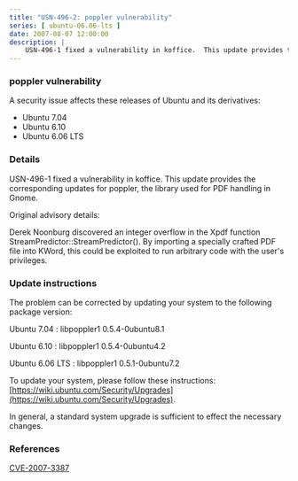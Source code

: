 ```yaml
---
title: "USN-496-2: poppler vulnerability"
series: [ ubuntu-06.06-lts ]
date: 2007-08-07 12:00:00
description: |
    USN-496-1 fixed a vulnerability in koffice.  This update provides the corresponding updates for poppler, the library used for PDF handling in Gnome.
--- 
```

 
### poppler vulnerability

A security issue affects these releases of Ubuntu and its derivatives:

* Ubuntu 7.04
* Ubuntu 6.10
* Ubuntu 6.06 LTS

### Details

USN-496-1 fixed a vulnerability in koffice. This update provides the corresponding updates for poppler, the library used for PDF handling in Gnome.

Original advisory details:

 Derek Noonburg discovered an integer overflow in the Xpdf function StreamPredictor::StreamPredictor(). By importing a specially crafted PDF file into KWord, this could be exploited to run arbitrary code with the user&#39;s privileges.

### Update instructions

The problem can be corrected by updating your system to the following package version:

Ubuntu 7.04
 : libpoppler1 <span>0.5.4-0ubuntu8.1</span>

Ubuntu 6.10
 : libpoppler1 <span>0.5.4-0ubuntu4.2</span>

Ubuntu 6.06 LTS
 : libpoppler1 <span>0.5.1-0ubuntu7.2</span>

To update your system, please follow these instructions: [https://wiki.ubuntu.com/Security/Upgrades](https://wiki.ubuntu.com/Security/Upgrades).

In general, a standard system upgrade is sufficient to effect the necessary changes.

### References

 [CVE-2007-3387](http://people.ubuntu.com/~ubuntu-security/cve/CVE-2007-3387)
 
